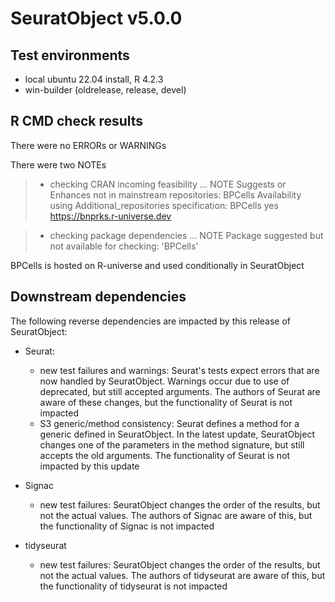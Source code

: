 # SeuratObject v5.0.0

## Test environments
* local ubuntu 22.04 install, R 4.2.3
* win-builder (oldrelease, release, devel)

## R CMD check results

There were no ERRORs or WARNINGs

There were two NOTEs

> * checking CRAN incoming feasibility ... NOTE
> Suggests or Enhances not in mainstream repositories:
>   BPCells
> Availability using Additional_repositories specification:
>   BPCells   yes  https://bnprks.r-universe.dev

> * checking package dependencies ... NOTE
> Package suggested but not available for checking: 'BPCells'

BPCells is hosted on R-universe and used conditionally in SeuratObject

## Downstream dependencies

The following reverse dependencies are impacted by this release of SeuratObject:

- Seurat:
  - new test failures and warnings: Seurat's tests expect errors that are now handled by SeuratObject. Warnings occur due to use of deprecated, but still accepted arguments. The authors of Seurat are aware of these changes, but the functionality of Seurat is not impacted
  - S3 generic/method consistency: Seurat defines a method for a generic defined in SeuratObject. In the latest update, SeuratObject changes one of the parameters in the method signature, but still accepts the old arguments. The functionality of Seurat is not impacted by this update

- Signac
  - new test failures: SeuratObject changes the order of the results, but not the actual values. The authors of Signac are aware of this, but the functionality of Signac is not impacted

- tidyseurat
  - new test failures: SeuratObject changes the order of the results, but not the actual values. The authors of tidyseurat are aware of this, but the functionality of tidyseurat is not impacted
